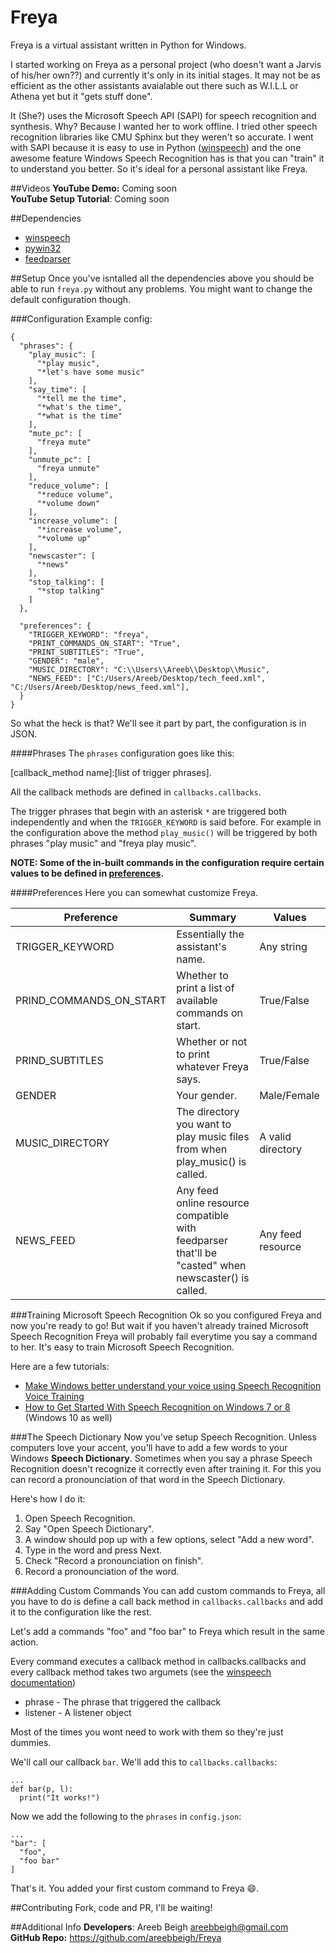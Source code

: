 # Freya
Freya is a virtual assistant written in Python for Windows. 

I started working on Freya as a personal project (who doesn't want a Jarvis of his/her own??) and currently it's only in its initial stages. It may not be as efficient as the other assistants avaialable out there such as W.I.L.L or Athena yet but it "gets stuff done".

It (She?) uses the Microsoft Speech API (SAPI) for speech recognition and synthesis. Why? Because I wanted her to work offline. 
I tried other speech recognition libraries like CMU Sphinx but they weren't so accurate. I went with SAPI because it is easy to use in Python (<a href="https://github.com/areebbeigh/winspeech">winspeech</a>) and the one awesome feature Windows Speech Recognition has is that you can "train" it to understand you better. So it's ideal for a personal assistant like Freya.

##Videos
**YouTube Demo:** Coming soon <br>
**YouTube Setup Tutorial**: Coming soon

##Dependencies
<ul>
<li><a href="https://pypi.python.org/pypi/winspeech">winspeech</a></li>
<li><a href="https://sourceforge.net/projects/pywin32/files/pywin32/">pywin32</a></li>
<li><a href="https://pypi.python.org/pypi/feedparser/5.2.1">feedparser</a></li>
</ul>

##Setup
Once you've isntalled all the dependencies above you should be able to run `freya.py` without any problems. You might want to change the
default configuration though.

###Configuration
Example config:
```
{
  "phrases": {
    "play_music": [
      "*play music",
      "*let's have some music"
    ],
    "say_time": [
      "*tell me the time",
      "*what's the time",
      "*what is the time"
    ],
    "mute_pc": [
      "freya mute"
    ],
    "unmute_pc": [
      "freya unmute"
    ],
    "reduce_volume": [
      "*reduce volume",
      "*volume down"
    ],
    "increase_volume": [
      "*increase volume",
      "*volume up"
    ],
    "newscaster": [
      "*news"
    ],
    "stop_talking": [
      "*stop talking"
    ]
  },

  "preferences": {
    "TRIGGER_KEYWORD": "freya",
    "PRINT_COMMANDS_ON_START": "True",
    "PRINT_SUBTITLES": "True",
    "GENDER": "male",
    "MUSIC_DIRECTORY": "C:\\Users\\Areeb\\Desktop\\Music",
    "NEWS_FEED": ["C:/Users/Areeb/Desktop/tech_feed.xml", "C:/Users/Areeb/Desktop/news_feed.xml"],
  }
}
```

So what the heck is that? We'll see it part by part, the configuration is in JSON. 

####Phrases
The `phrases` configuration goes like this:

[callback_method name]:[list of trigger phrases]. 

All the callback methods are defined in `callbacks.callbacks`.

The trigger phrases that begin with an asterisk `*` are triggered both independently and when the `TRIGGER_KEYWORD` is said before. For example in the configuration above the method `play_music()` will be triggered by both phrases "play music" and "freya play music".

**NOTE: Some of the in-built commands in the configuration require certain values to be defined in <a href="#preferences">preferences</a>.**

####Preferences
Here you can somewhat customize Freya.

<table>
<thead><th>Preference</th><th>Summary</th><th>Values</th></thead>
<tr><td>TRIGGER_KEYWORD</td> <td>Essentially the assistant's name.</td> <td>Any string</td></tr>
<tr><td>PRIND_COMMANDS_ON_START</td> <td>Whether to print a list of available commands on start.</td> <td>True/False</td>
<tr><td>PRIND_SUBTITLES</td> <td>Whether or not to print whatever Freya says.</td> <td>True/False</td>
<tr><td>GENDER</td> <td>Your gender.</td> <td>Male/Female</td>
<tr><td>MUSIC_DIRECTORY</td> <td>The directory you want to play music files from when play_music() is called.</td> <td>A valid directory</td>
<tr><td>NEWS_FEED</td> <td>Any feed online resource compatible with feedparser that'll be "casted" when newscaster() is called.</td> <td>Any feed resource</td>
</table>

###Training Microsoft Speech Recognition
Ok so you configured Freya and now you're ready to go! But wait if you haven't already trained Microsoft Speech Recognition Freya will probably fail everytime you say a command to her. It's easy to train Microsoft Speech Recognition.

Here are a few tutorials:
<ul>
<li><a href="http://www.thewindowsclub.com/windows-speech-recognition-voice-training">Make Windows better understand your voice using Speech Recognition Voice Training</a></li>
<li><a href="http://www.howtogeek.com/177539/how-to-get-started-with-speech-recognition-on-windows-7-or-8/">How to Get Started With Speech Recognition on Windows 7 or 8</a> (Windows 10 as well)</li>
</ul>

###The Speech Dictionary
Now you've setup Speech Recognition. Unless computers love your accent, you'll have to add a few words to your Windows **Speech Dictionary**. Sometimes when you say a phrase Speech Recognition doesn't recognize it correctly even after training it. For this you can record a pronounciation of that word in the Speech Dictionary.

Here's how I do it:
<ol>
<li>Open Speech Recognition.</li>
<li>Say "Open Speech Dictionary".</li>
<li>A window should pop up with a few options, select "Add a new word".</li>
<li>Type in the word and press Next.</li>
<li>Check "Record a pronounciation on finish".</li>
<li>Record a pronounciation of the word.</li>
</ol>

###Adding Custom Commands
You can add custom commands to Freya, all you have to do is define a call back method in `callbacks.callbacks` and add it to the configuration like the rest.

Let's add a commands "foo" and "foo bar" to Freya which result in the same action.

Every command executes a callback method in callbacks.callbacks and every callback method takes two argumets (see the <a href="https://pythonhosted.org/winspeech/">winspeech documentation</a>)

<ul>
<li>phrase - The phrase that triggered the callback</li>
<li>listener - A listener object</li>
</ul>

Most of the times you wont need to work with them so they're just dummies.

We'll call our callback `bar`. We'll add this to `callbacks.callbacks`:

```
...
def bar(p, l):
  print("It works!")
```

Now we add the following to the `phrases` in `config.json`:

```
...
"bar": [
  "foo",
  "foo bar"
]
```

That's it. You added your first custom command to Freya :smile:.


##Contributing
Fork, code and PR, I'll be waiting!

##Additional Info
**Developers**: Areeb Beigh <areebbeigh@gmail.com> <br>
**GitHub Repo:** https://github.com/areebbeigh/Freya
